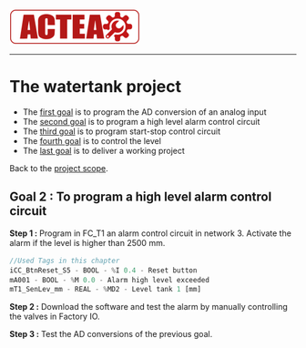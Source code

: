 
![ACTEA](../Logo_ACTEA_2.png)
_____________________________________
# The watertank project
-   The [first goal](Ex07/Subchapter04_01.md) is to program the AD conversion of an analog input
-   The [second goal](Ex07/Subchapter04_02.md) is to program a high level alarm control circuit
-   The [third goal](Ex07/Subchapter04_03.md) is to program start-stop control circuit
-   The [fourth goal](Ex07/Subchapter04_04.md) is to control the level
-   The [last goal](Ex07/Subchapter04_05.md) is to deliver a working project

Back to the [project scope](Ex07/Subchapter04.md).

## Goal 2 : To program a high level alarm control circuit
**Step 1 :** Program in FC_T1 an alarm control circuit in network 3. Activate the alarm if the level is higher than 2500 mm.

```javascript
//Used Tags in this chapter
iCC_BtnReset_S5 - BOOL - %I 0.4 - Reset button
mA001 - BOOL - %M 0.0 - Alarm high level exceeded
mT1_SenLev_mm - REAL - %MD2 - Level tank 1 [mm]
```
**Step 2 :** Download the software and test the alarm by manually controlling the valves in Factory IO.

**Step 3 :** Test the AD conversions of the previous goal.
